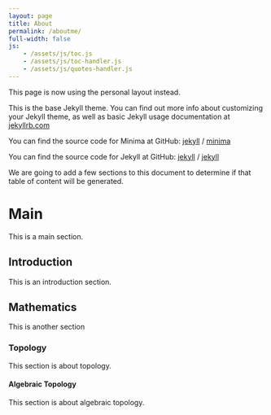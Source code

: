 ```yaml
---
layout: page
title: About
permalink: /aboutme/
full-width: false
js:
    - /assets/js/toc.js
    - /assets/js/toc-handler.js
    - /assets/js/quotes-handler.js
---
```


This page is now using the personal layout instead.

This is the base Jekyll theme. You can find out more info about customizing your Jekyll theme, as well as basic Jekyll usage documentation at [jekyllrb.com](https://jekyllrb.com/)

You can find the source code for Minima at GitHub:
[jekyll][jekyll-organization] /
[minima](https://github.com/jekyll/minima)

You can find the source code for Jekyll at GitHub:
[jekyll][jekyll-organization] /
[jekyll](https://github.com/jekyll/jekyll)


[jekyll-organization]: https://github.com/jekyll

We are going to add a few sections to this document to determine if that table of content will be generated.

# Main

This is a main section.

## Introduction

This is an introduction section.

## Mathematics

This is another section

### Topology

This section is about topology.

#### Algebraic Topology

This section is about algebraic topology.

